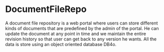 # DocumentFileRepo
A document file repository is a web portal where users can store different kinds of documents that are predefined by the admin of the portal. He can update the document at any point in time and we maintain the entire revision history so that user can get back to any version he wants. All the data is store using an object oriented database DB4o.
